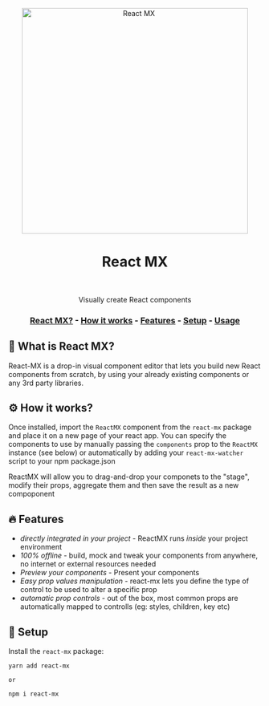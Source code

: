 <p align="center">
  <a href="https://gitpoint.co/">
    <img alt="React MX" title="React MX" src="http://i.imgur.com/n7UZNjk.png" width="450">
  </a>
</p>
<h1 align="center"> React MX </h1> <br>
<p align="center">
  Visually create React components
</p>

<h3 align="center">
  <a href="#what-is-react-mx">React MX?</a>
  <span> - </span>
  <a href="#how-it-works">How it works</a>
  <span> - </span>
  <a href="#features">Features</a>
  <span> - </span>
  <a href="#setup">Setup</a>
  <span> - </span>
  <a href="#usage">Usage</a>
</h3>

<h2 id="what-is-react-mx">🤔 What is React MX?</h2>

React-MX is a drop-in visual component editor that lets you build new React components from scratch, by using your already existing components or any 3rd party libraries.

<h2 id="how-it-works">⚙️ How it works?</h2>

Once installed, import the `ReactMX` component from the `react-mx` package and place it on a new page of your react app. You can specify the components to use by manually passing the `components` prop to the `ReactMX` instance (see below) or automatically by adding your `react-mx-watcher` script to your npm package.json

ReactMX will allow you to drag-and-drop your componets to the "stage", modify their props, aggregate them and then save the result as a new compoponent

<h2 id="features">🔥 Features</h2>

- *directly integrated in your project* - ReactMX runs *inside* your project environment
- *100% offline* - build, mock and tweak your components from anywhere, no internet or external resources needed
- *Preview your components* - Present your components
- *Easy prop values manipulation* - react-mx lets you define the type of control to be used to alter a specific prop
- *automatic prop controls* - out of the box, most common props are automatically mapped to controlls (eg: styles, children, key etc)

<h2 id="setup">🚀 Setup</h2>

Install the `react-mx` package:

```
yarn add react-mx

or

npm i react-mx
```
